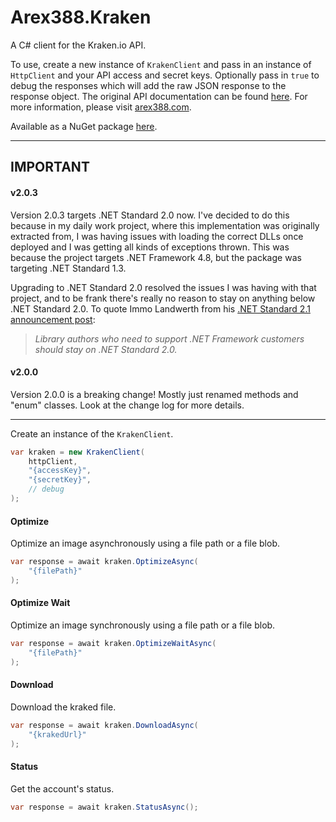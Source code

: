 ﻿# Arex388.Kraken

A C# client for the Kraken.io API.

To use, create a new instance of `KrakenClient` and pass in an instance of `HttpClient` and your API access and secret keys. Optionally pass in `true` to debug the responses which will add the raw JSON response to the response object. The original API documentation can be found [here](https://kraken.io/docs/getting-started). For more information, please visit [arex388.com](https://arex388.com).

Available as a NuGet package [here](https://www.nuget.org/packages/Arex388.Kraken).

---

## IMPORTANT

#### v2.0.3

Version 2.0.3 targets .NET Standard 2.0 now. I've decided to do this because in my daily work project, where this implementation was originally extracted from, I was having issues with loading the correct DLLs once deployed and I was getting all kinds of exceptions thrown. This was because the project targets .NET Framework 4.8, but the package was targeting .NET Standard 1.3.

Upgrading to .NET Standard 2.0 resolved the issues I was having with that project, and to be frank there's really no reason to stay on anything below .NET Standard 2.0. To quote Immo Landwerth from his [.NET Standard 2.1 announcement post](https://devblogs.microsoft.com/dotnet/announcing-net-standard-2-1/):

> *Library authors who need to support .NET Framework customers should stay on .NET Standard 2.0.*

#### v2.0.0

Version 2.0.0 is a breaking change! Mostly just renamed methods and "enum" classes. Look at the change log for more details.

---

Create an instance of the `KrakenClient`.

```c#
var kraken = new KrakenClient(
    httpClient,
    "{accessKey}",
    "{secretKey}",
    // debug
);
```

#### Optimize

Optimize an image asynchronously using a file path or a file blob.

```c#
var response = await kraken.OptimizeAsync(
    "{filePath}"
);
```

#### Optimize Wait

Optimize an image synchronously using a file path or a file blob.

```c#
var response = await kraken.OptimizeWaitAsync(
    "{filePath}"
);
```

#### Download

Download the kraked file.

```c#
var response = await kraken.DownloadAsync(
    "{krakedUrl}"
);
```

#### Status

Get the account's status.

```c#
var response = await kraken.StatusAsync();
```